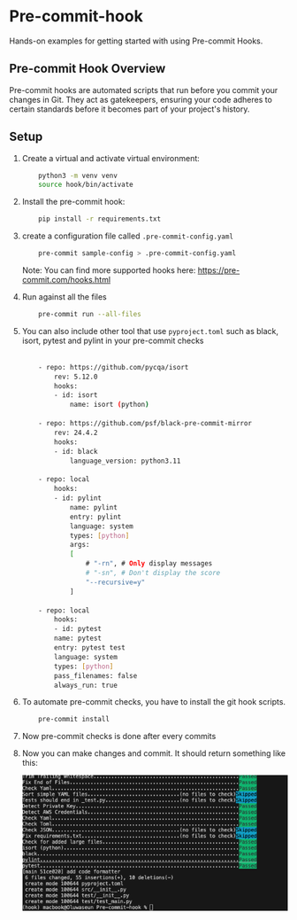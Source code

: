 # Pre-commit-hook
Hands-on examples for getting started with using Pre-commit Hooks.

## Pre-commit Hook Overview
Pre-commit hooks are automated scripts that run before you commit your changes in Git. They act as gatekeepers, ensuring your code adheres to certain standards before it becomes part of your project's history.

## Setup

1. Create a virtual and activate virtual environment:

    ```bash
        python3 -m venv venv
        source hook/bin/activate
    ```

2. Install the pre-commit hook:

    ```bash
        pip install -r requirements.txt
    ```

3. create a configuration file called `.pre-commit-config.yaml`

    ```bash
        pre-commit sample-config > .pre-commit-config.yaml
    ```

    Note: You can find more supported hooks here: https://pre-commit.com/hooks.html

4. Run against all the files

    ```bash
        pre-commit run --all-files
    ```

5. You can also include other tool that use `pyproject.toml` such as black, isort, pytest and pylint in your pre-commit checks

    ```bash

        - repo: https://github.com/pycqa/isort
            rev: 5.12.0
            hooks:
            - id: isort
                name: isort (python)

        - repo: https://github.com/psf/black-pre-commit-mirror
            rev: 24.4.2
            hooks:
            - id: black
                language_version: python3.11

        - repo: local
            hooks:
            - id: pylint
                name: pylint
                entry: pylint
                language: system
                types: [python]
                args:
                [
                    # "-rn", # Only display messages
                    # "-sn", # Don't display the score
                    "--recursive=y"
                ]

        - repo: local
            hooks:
            - id: pytest
            name: pytest
            entry: pytest test
            language: system
            types: [python]
            pass_filenames: false
            always_run: true
    ```

6. To automate pre-commit checks, you have to install the git hook scripts.

    ```bash
        pre-commit install
    ```

7. Now pre-commit checks is done after every commits
8. Now you can make changes and commit. It should return something like this:

    ![result](./images/result.png)
